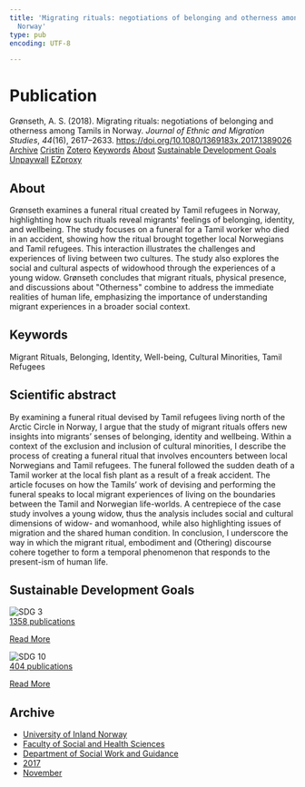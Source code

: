 ```yaml
---
title: 'Migrating rituals: negotiations of belonging and otherness among Tamils in
  Norway'
type: pub
encoding: UTF-8

---
```

<h1>Publication</h1>
<article id="csl-bib-container-B9QHENTB" class="csl-bib-container">
  <div class="csl-bib-body"> <div class="csl-entry">Grønseth, A. S. (2018). Migrating rituals: negotiations of belonging and otherness among Tamils in Norway. <i>Journal of Ethnic and Migration Studies</i>, <i>44</i>(16), 2617–2633. <a href="https://doi.org/10.1080/1369183x.2017.1389026">https://doi.org/10.1080/1369183x.2017.1389026</a></div> </div>
  <div class="csl-bib-buttons">
    <a href="#taxonomy-article-B9QHENTB" alt="archive" class="csl-bib-button">Archive</a>
    <a href="https://app.cristin.no/results/show.jsf?id=1516490" alt="Cristin" class="csl-bib-button">Cristin</a>
    <a href="http://zotero.org/groups/5881554/items/B9QHENTB" alt="Zotero" class="csl-bib-button">Zotero</a>
    <a href="#keywords-article-B9QHENTB" alt="keywords" class="csl-bib-button">Keywords</a>
    <a href="#about-article-B9QHENTB" alt="about_pub" class="csl-bib-button">About</a>
    <a href="#sdg-article-B9QHENTB" alt="sdg" class="csl-bib-button">Sustainable Development Goals</a>
    <a href="https://doi.org/10.1080/1369183x.2017.1389026" alt="Unpaywall" class="csl-bib-button">Unpaywall</a>
    <a href="https://doi.org/10.1080/1369183x.2017.1389026" alt="EZproxy" class="csl-bib-button">EZproxy</a>
  </div>
  <div id="csl-bib-meta-container-B9QHENTB"></div>
</article>
<div id="csl-bib-meta-B9QHENTB" class="csl-bib-meta">
  <article id="about-article-B9QHENTB" class="about_pub-article">
    <h1>About</h1>
    Grønseth examines a funeral ritual created by Tamil refugees in Norway, highlighting how such rituals reveal migrants' feelings of belonging, identity, and wellbeing. The study focuses on a funeral for a Tamil worker who died in an accident, showing how the ritual brought together local Norwegians and Tamil refugees. This interaction illustrates the challenges and experiences of living between two cultures. The study also explores the social and cultural aspects of widowhood through the experiences of a young widow. Grønseth concludes that migrant rituals, physical presence, and discussions about "Otherness" combine to address the immediate realities of human life, emphasizing the importance of understanding migrant experiences in a broader social context.
  </article>
  <article id="keywords-article-B9QHENTB" class="keywords-article">
    <h1>Keywords</h1>
    Migrant Rituals, Belonging, Identity, Well-being, Cultural Minorities, Tamil Refugees
  </article>
  <article id="abstract-article-B9QHENTB" class="abstract-article">
    <h1>Scientific abstract</h1>
    By examining a funeral ritual devised by Tamil refugees living north of the Arctic Circle in Norway, I argue that the study of migrant rituals offers new insights into migrants’ senses of belonging, identity and wellbeing. Within a context of the exclusion and inclusion of cultural minorities, I describe the process of creating a funeral ritual that involves encounters between local Norwegians and Tamil refugees. The funeral followed the sudden death of a Tamil worker at the local fish plant as a result of a freak accident. The article focuses on how the Tamils’ work of devising and performing the funeral speaks to local migrant experiences of living on the boundaries between the Tamil and Norwegian life-worlds. A centrepiece of the case study involves a young widow, thus the analysis includes social and cultural dimensions of widow- and womanhood, while also highlighting issues of migration and the shared human condition. In conclusion, I underscore the way in which the migrant ritual, embodiment and (Othering) discourse cohere together to form a temporal phenomenon that responds to the present-ism of human life.
  </article>
  <article id="sdg-article-B9QHENTB" class="sdg-article">
    <h1>Sustainable Development Goals</h1>
    <div class="sdg-container"><div id="sdg3" class="sdg">
        <img src="{{< params subfolder >}}images/sdg/sdg03_en.png" class="image" alt="SDG 3">
        <div class="sdg-overlay">
          <a href="{{< params subfolder >}}en/archive/?sdg=3#archive" class="sdg-publication-count"><span>1358</span> publications</a>
          <p><a href="https://sdgs.un.org/goals/goal3" class="sdg-read-more">Read More</a></p>
        </div>
      </div> <div id="sdg10" class="sdg">
        <img src="{{< params subfolder >}}images/sdg/sdg10_en.png" class="image" alt="SDG 10">
        <div class="sdg-overlay">
          <a href="{{< params subfolder >}}en/archive/?sdg=10#archive" class="sdg-publication-count"><span>404</span> publications</a>
          <p><a href="https://sdgs.un.org/goals/goal10" class="sdg-read-more">Read More</a></p>
        </div>
      </div></div>
  </article>
  <article id="taxonomy-article-B9QHENTB" class="taxonomy-article">
    <h1>Archive</h1>
    <ul>
      <li><a href="{{< params subfolder >}}en/archive/?key=3DCRN523">University of Inland Norway</a></li>
      <li><a href="{{< params subfolder >}}en/archive/?key=IDKFS3MX">Faculty of Social and Health Sciences</a></li>
      <li><a href="{{< params subfolder >}}en/archive/?key=CU4VFGCV">Department of Social Work and Guidance</a></li>
      <li><a href="{{< params subfolder >}}en/archive/?key=7JQ4YUQB">2017</a></li>
      <li><a href="{{< params subfolder >}}en/archive/?key=4774NS4C">November</a></li>
    </ul>
  </article>
</div>
